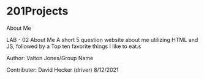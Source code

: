 # 201Projects
About Me

LAB - 02
About Me
A short 5 question website about me utilizing HTML and JS, followed by a Top ten favorite things I like to eat.s

Author: Valton Jones/Group Name

Contributer:
David Hecker (driver) 8/12/2021

